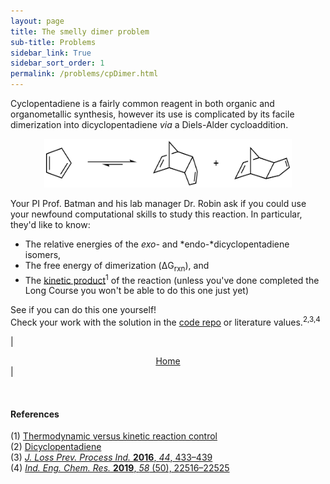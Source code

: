 ```yaml
---
layout: page
title: The smelly dimer problem
sub-title: Problems
sidebar_link: True
sidebar_sort_order: 1
permalink: /problems/cpDimer.html
---
```

<!-- markdownlint-disable-file MD040 -->

Cyclopentadiene is a fairly common reagent in both organic and organometallic synthesis, however its use is complicated by its facile dimerization into dicyclopentadiene *via* a Diels-Alder cycloaddition.  

<center>
    <img src="/assets/cpdimer.png" width="396" height="77.9">
</center>

Your PI Prof. Batman and his lab manager Dr. Robin ask if you could use your newfound computational skills to study this reaction. In particular, they'd like to know:  

- The relative energies of the *exo-* and *endo-*dicyclopentadiene isomers,
- The free energy of dimerization (ΔG<sub>rxn</sub>), and
- The [kinetic product](https://en.wikipedia.org/wiki/Thermodynamic_versus_kinetic_reaction_control)<sup>1</sup> of the reaction (unless you've done completed the Long Course you won't be able to do this one just yet)  

See if you can do this one yourself!  
Check your work with the solution in the [code repo](https://github.com/thisisntnathan/dftShortCourseFiles) or literature values.<sup>2,3,4</sup>

| <center><a href="/Introduction.html">Home</a></center> |

<br>

#### References

(1) [Thermodynamic versus kinetic reaction control](https://en.wikipedia.org/wiki/Thermodynamic_versus_kinetic_reaction_control)  
(2) [Dicyclopentadiene](https://en.wikipedia.org/wiki/Dicyclopentadiene)  
(3) [*J. Loss Prev. Process Ind.* **2016**, *44*, 433–439](https://doi.org/10.1016/j.jlp.2016.10.015)  
(4) [*Ind. Eng. Chem. Res.* **2019**, *58* (50), 22516–22525](https://pubs.acs.org/doi/10.1021/acs.iecr.9b04018)  
